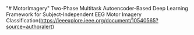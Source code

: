 "# MotorImagery" 
Two-Phase Multitask Autoencoder-Based Deep Learning Framework for Subject-Independent EEG Motor Imagery Classification(https://ieeexplore.ieee.org/document/10540565?source=authoralert)
